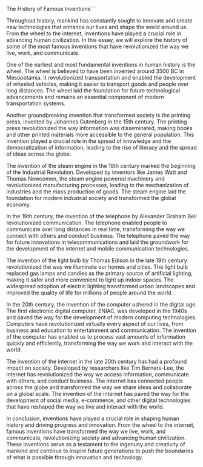 The History of Famous Inventions```

Throughout history, mankind has constantly sought to innovate and create new technologies that enhance our lives and shape the world around us. From the wheel to the internet, inventions have played a crucial role in advancing human civilization. In this essay, we will explore the history of some of the most famous inventions that have revolutionized the way we live, work, and communicate.

One of the earliest and most fundamental inventions in human history is the wheel. The wheel is believed to have been invented around 3500 BC in Mesopotamia. It revolutionized transportation and enabled the development of wheeled vehicles, making it easier to transport goods and people over long distances. The wheel laid the foundation for future technological advancements and remains an essential component of modern transportation systems.

Another groundbreaking invention that transformed society is the printing press, invented by Johannes Gutenberg in the 15th century. The printing press revolutionized the way information was disseminated, making books and other printed materials more accessible to the general population. This invention played a crucial role in the spread of knowledge and the democratization of information, leading to the rise of literacy and the spread of ideas across the globe.

The invention of the steam engine in the 18th century marked the beginning of the Industrial Revolution. Developed by inventors like James Watt and Thomas Newcomen, the steam engine powered machinery and revolutionized manufacturing processes, leading to the mechanization of industries and the mass production of goods. The steam engine laid the foundation for modern industrial society and transformed the global economy.

In the 19th century, the invention of the telephone by Alexander Graham Bell revolutionized communication. The telephone enabled people to communicate over long distances in real time, transforming the way we connect with others and conduct business. The telephone paved the way for future innovations in telecommunications and laid the groundwork for the development of the internet and mobile communication technologies.

The invention of the light bulb by Thomas Edison in the late 19th century revolutionized the way we illuminate our homes and cities. The light bulb replaced gas lamps and candles as the primary source of artificial lighting, making it safer and more convenient to light up indoor spaces. The widespread adoption of electric lighting transformed urban landscapes and improved the quality of life for millions of people around the world.

In the 20th century, the invention of the computer ushered in the digital age. The first electronic digital computer, ENIAC, was developed in the 1940s and paved the way for the development of modern computing technologies. Computers have revolutionized virtually every aspect of our lives, from business and education to entertainment and communication. The invention of the computer has enabled us to process vast amounts of information quickly and efficiently, transforming the way we work and interact with the world.

The invention of the internet in the late 20th century has had a profound impact on society. Developed by researchers like Tim Berners-Lee, the internet has revolutionized the way we access information, communicate with others, and conduct business. The internet has connected people across the globe and transformed the way we share ideas and collaborate on a global scale. The invention of the internet has paved the way for the development of social media, e-commerce, and other digital technologies that have reshaped the way we live and interact with the world.

In conclusion, inventions have played a crucial role in shaping human history and driving progress and innovation. From the wheel to the internet, famous inventions have transformed the way we live, work, and communicate, revolutionizing society and advancing human civilization. These inventions serve as a testament to the ingenuity and creativity of mankind and continue to inspire future generations to push the boundaries of what is possible through innovation and technology.